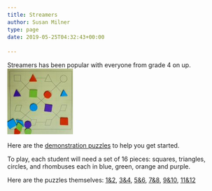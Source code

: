 ```yaml
---
title: Streamers
author: Susan Milner
type: page
date: 2019-05-25T04:32:43+00:00

---
```

Streamers has been popular with everyone from grade 4 on up. <img loading="lazy" class="size-thumbnail wp-image-1349 alignleft" src="/wp-content/uploads/2019/05/Streamers-800x746-150x150.jpg" alt="" width="150" height="150" />

Here are the <a href="/wp-content/uploads/2019/05/streamers-demo.pdf" target="_blank" rel="noopener">demonstration puzzles</a> to help you get started.

To play, each student will need a set of 16 pieces: squares, triangles, circles, and rhombuses each in blue, green, orange and purple.

Here are the puzzles themselves: <a href="/wp-content/uploads/2019/05/streamers-12.pdf" target="_blank" rel="noopener">1&2</a>, <a href="/wp-content/uploads/2019/05/streamers-34.pdf" target="_blank" rel="noopener">3&4</a>, <a href="/wp-content/uploads/2019/05/streamers-56.pdf" target="_blank" rel="noopener">5&6</a>, [7&8][1], <a href="/wp-content/uploads/2019/05/streamers-910.pdf" target="_blank" rel="noopener">9&10</a>, <a href="/wp-content/uploads/2019/05/streamers-1112.pdf" target="_blank" rel="noopener">11&12</a>

 [1]: /wp-content/uploads/2019/05/streamers-78.pdf